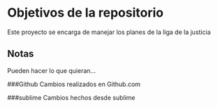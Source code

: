 # Objetivos de la repositorio

Este proyecto se encarga de manejar los planes de la liga de la justicia


## Notas
Pueden hacer lo que quieran...

###Github
Cambios realizados en Github.com

###sublime
Cambios hechos desde sublime